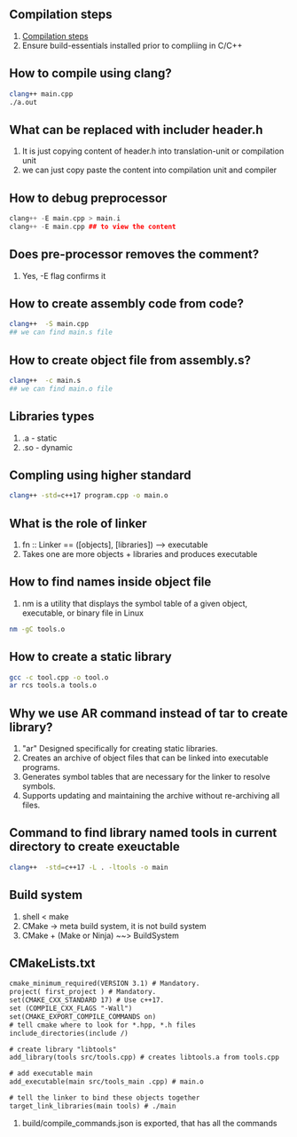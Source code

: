 ## Compilation steps
1. [Compilation steps](https://www.ipb.uni-bonn.de/html/teaching/modern-cpp/slides/lecture_1.pdf)
1. Ensure build-essentials installed prior to compliing in C/C++

## How to compile using clang?
```bash
clang++ main.cpp
./a.out
```

## What can be replaced with includer header.h
1. It is just copying content of header.h into translation-unit or compilation unit
2. we can just copy paste the content into compilation unit and compiler

## How to debug preprocessor
```cpp
clang++ -E main.cpp > main.i
clang++ -E main.cpp ## to view the content
```

## Does pre-processor removes the comment?
1. Yes, -E flag confirms it

## How to create assembly code from code?
```bash
clang++  -S main.cpp
## we can find main.s file
```

## How to create object file from assembly.s?
```bash
clang++  -c main.s
## we can find main.o file
```

## Libraries types
1. .a - static
2. .so  - dynamic

## Compling using higher standard

```bash
clang++ -std=c++17 program.cpp -o main.o
```

## What is the role of linker
1. fn :: Linker == ([objects], [libraries]) --> executable
2. Takes one are more objects + libraries and produces executable

## How to find names inside object file
1. nm is a utility that displays the symbol table of a given object, executable, or binary file in Linux
```bash
nm -gC tools.o
```

## How to create a static library
```bash
gcc -c tool.cpp -o tool.o
ar rcs tools.a tools.o
```

## Why we use AR command instead of tar to create library?

1. "ar" Designed specifically for creating static libraries.
1. Creates an archive of object files that can be linked into executable programs.
1. Generates symbol tables that are necessary for the linker to resolve symbols.
2. Supports updating and maintaining the archive without re-archiving all files.

## Command to find library named tools in current directory to create exeuctable
```bash
clang++  -std=c++17 -L . -ltools -o main
```

## Build system
1. shell < make
2. CMake -> meta build system, it is not build system
3. CMake + (Make or Ninja) ~~> BuildSystem


## CMakeLists.txt

```CMakeLists.txt
cmake_minimum_required(VERSION 3.1) # Mandatory.
project( first_project ) # Mandatory.
set(CMAKE_CXX_STANDARD 17) # Use c++17.
set (COMPILE_CXX_FLAGS "-Wall")
set(CMAKE_EXPORT_COMPILE_COMMANDS on)
# tell cmake where to look for *.hpp, *.h files
include_directories(include /)

# create library "libtools"
add_library(tools src/tools.cpp) # creates libtools.a from tools.cpp

# add executable main
add_executable(main src/tools_main .cpp) # main.o

# tell the linker to bind these objects together
target_link_libraries(main tools) # ./main
```

1. build/compile_commands.json is exported, that has all the commands
